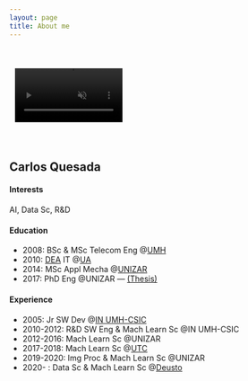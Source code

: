 ```yaml
---
layout: page
title: About me
---
```

<video class="center" autoplay loop muted playsinline disableRemotePlayback x-webkit-airplay="deny" disablePictureInPicture style="width: 192px; padding: 10px; transform: rotate(0deg); margin: 2em auto;">
  <source src="/img/me.webm" type="video/webm" />
  <source src="/img/me.mp4" type="video/mp4" />
</video>

## Carlos Quesada

#### Interests
AI, Data Sc, R&D

#### Education
* 2008: BSc & MSc Telecom Eng @[UMH](https://umh.es/)
* 2010: [DEA](https://en.wikipedia.org/wiki/Master_of_Advanced_Studies) IT @[UA](https://www.ua.es/)
* 2014: MSc Appl Mecha @[UNIZAR](http://www.unizar.es/)
* 2017: PhD Eng @UNIZAR — [(Thesis)](https://zaguan.unizar.es/record/59996/files/TESIS-2017-017.pdf)

#### Experience
* 2005: Jr SW Dev @[IN UMH-CSIC](http://in.umh-csic.es/)
* 2010-2012: R&D SW Eng & Mach Learn Sc @IN UMH-CSIC
* 2012-2016: Mach Learn Sc @UNIZAR
* 2017-2018: Mach Learn Sc @[UTC](https://www.utc.fr/)
* 2019-2020: Img Proc & Mach Learn Sc @UNIZAR
* 2020- : Data Sc & Mach Learn Sc @[Deusto](https://www.deusto.es/)